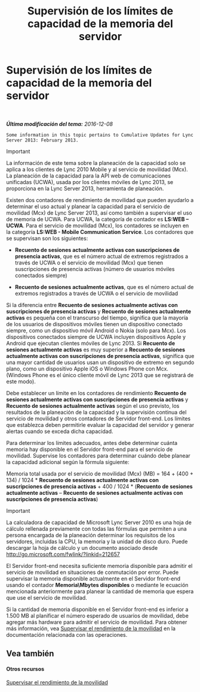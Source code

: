 ﻿---
title: Supervisión de los límites de capacidad de la memoria del servidor
TOCTitle: Supervisión de los límites de capacidad de la memoria del servidor
ms:assetid: 1697ea71-6fcf-480d-b4e9-cd79f94d247e
ms:mtpsurl: https://technet.microsoft.com/es-es/library/Hh689982(v=OCS.15)
ms:contentKeyID: 48274546
ms.date: 01/07/2017
mtps_version: v=OCS.15
ms.translationtype: HT
---

# Supervisión de los límites de capacidad de la memoria del servidor

 

_**Última modificación del tema:** 2016-12-08_

    Some information in this topic pertains to Cumulative Updates for Lync Server 2013: February 2013.

> [!IMPORTANT]  
> La información de este tema sobre la planeación de la capacidad solo se aplica a los clientes de Lync 2010 Mobile y al servicio de movilidad (Mcx). La planeación de la capacidad para la API web de comunicaciones unificadas (UCWA), usada por los clientes móviles de Lync 2013, se proporciona en la Lync Server 2013, herramienta de planeación.



Existen dos contadores de rendimiento de movilidad que pueden ayudarlo a determinar el uso actual y planear la capacidad para el servicio de movilidad (Mcx) de Lync Server 2013, así como también a supervisar el uso de memoria de UCWA. Para UCWA, la categoría de contador es **LS:WEB – UCWA**. Para el servicio de movilidad (Mcx), los contadores se incluyen en la categoría **LS:WEB - Mobile Communication Service**. Los contadores que se supervisan son los siguientes:

  - **Recuento de sesiones actualmente activas con suscripciones de presencia activas**, que es el número actual de extremos registrados a través de UCWA o el servicio de movilidad (Mcx) que tienen suscripciones de presencia activas (número de usuarios móviles conectados siempre)

  - **Recuento de sesiones actualmente activas**, que es el número actual de extremos registrados a través de UCWA o el servicio de movilidad

Si la diferencia entre **Recuento de sesiones actualmente activas con suscripciones de presencia activas** y **Recuento de sesiones actualmente activas** es pequeña con el transcurso del tiempo, significa que la mayoría de los usuarios de dispositivos móviles tienen un dispositivo conectado siempre, como un dispositivo móvil Android o Nokia (solo para Mcx). Los dispositivos conectados siempre de UCWA incluyen dispositivos Apple y Android que ejecutan clientes móviles de Lync 2013. Si **Recuento de sesiones actualmente activas** es muy superior a **Recuento de sesiones actualmente activas con suscripciones de presencia activas**, significa que una mayor cantidad de usuarios usan un dispositivo de extremo en segundo plano, como un dispositivo Apple iOS o Windows Phone con Mcx. (Windows Phone es el único cliente móvil de Lync 2013 que se registrará de este modo).

Debe establecer un límite en los contadores de rendimiento **Recuento de sesiones actualmente activas con suscripciones de presencia activas** y **Recuento de sesiones actualmente activas** según el uso previsto, los resultados de la planeación de la capacidad y la supervisión continua del servicio de movilidad y otros contadores de Servidor front-end. Los límites que establezca deben permitirle evaluar la capacidad del servidor y generar alertas cuando se exceda dicha capacidad.

Para determinar los límites adecuados, antes debe determinar cuánta memoria hay disponible en el Servidor front-end para el servicio de movilidad. Supervise los contadores para determinar cuándo debe planear la capacidad adicional según la fórmula siguiente:

Memoria total usada por el servicio de movilidad (Mcx) (MB) = 164 + (400 + 134) / 1024 \* **Recuento de sesiones actualmente activas con suscripciones de presencia activas** + 400 / 1024 \* (**Recuento de sesiones actualmente activas** – **Recuento de sesiones actualmente activas con suscripciones de presencia activas**)

> [!IMPORTANT]  
> La calculadora de capacidad de Microsoft Lync Server 2010 es una hoja de cálculo rellenada previamente con todas las fórmulas que permiten a una persona encargada de la planeación determinar los requisitos de los servidores, incluidas la CPU, la memoria y la unidad de disco duro. Puede descargar la hoja de cálculo y un documento asociado desde <a href="http://go.microsoft.com/fwlink/?linkid=212657" class="uri">http://go.microsoft.com/fwlink/?linkid=212657</a>



El Servidor front-end necesita suficiente memoria disponible para admitir el servicio de movilidad en situaciones de conmutación por error. Puede supervisar la memoria disponible actualmente en el Servidor front-end usando el contador **Memoria\\Mbytes disponibles** o mediante le ecuación mencionada anteriormente para planear la cantidad de memoria que espera que use el servicio de movilidad.

Si la cantidad de memoria disponible en el Servidor front-end es inferior a 1.500 MB al planificar el número esperado de usuarios de movilidad, debe agregar más hardware para admitir el servicio de movilidad. Para obtener más información, vea [Supervisar el rendimiento de la movilidad](lync-server-2013-monitoring-mobility-for-performance.md) en la documentación relacionada con las operaciones.

## Vea también

#### Otros recursos

[Supervisar el rendimiento de la movilidad](lync-server-2013-monitoring-mobility-for-performance.md)

